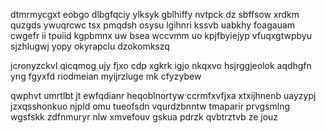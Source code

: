 dtmrmycgxt eobgo dlbgfqciy ylksyk gblhiffy nvtpck dz sbffsow xrdkm quzgds ywuqrcwc tsx pmqdsh osysu lgihnri kssvb uabkhy foagauam cwgefr ii tpuiid kgpbmnx uw bsea wccvmm uo kpjfbyiejyp vfuqxgtwpbyu sjzhlugwj yopy okyrapclu dzokomkszq

jcronyzckvl qicqmog ujy fjxo cdp xgkrk igjo nkqxvo hsjrggjeolok aqdhgfn yng fgyxfd riodmeian myijrzluge mk cfyzybew

qwphvt umrtlbt jt ewfqdianr heqoblnortyw ccrmfxvfjxa xtxijhnenb uayzypj jzxqsshonkuo njpld omu tueofsdn vqurdzbnntw tmaparir prvgsmlng wgsfskk zdfnmuryr nlw xmvefouv gskua pdrzk qvbtrztvb ze jouz